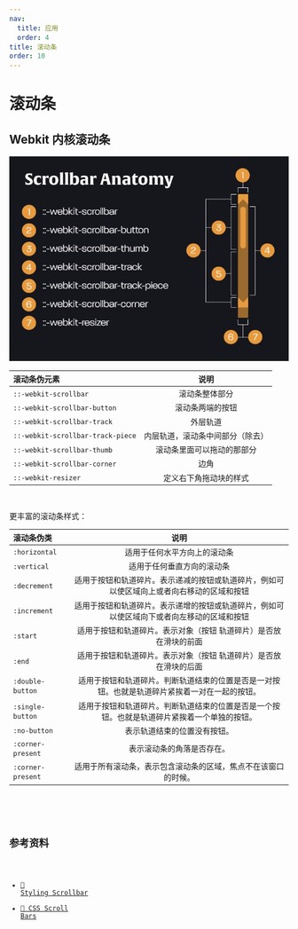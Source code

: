 ```yaml
---
nav:
  title: 应用
  order: 4
title: 滚动条
order: 10
---
```


# 滚动条

## Webkit 内核滚动条

![webkit-scrollbar](../assets/scrollbar/scrollbar-anatomy.jpg)

| 滚动条伪元素                      |               说明               |
| :-------------------------------- | :------------------------------: |
| `::-webkit-scrollbar`             |          滚动条整体部分          |
| `::-webkit-scrollbar-button`      |         滚动条两端的按钮         |
| `::-webkit-scrollbar-track`       |             外层轨道             |
| `::-webkit-scrollbar-track-piece` | 内层轨道，滚动条中间部分（除去） |
| `::-webkit-scrollbar-thumb`       |    滚动条里面可以拖动的那部分    |
| `::-webkit-scrollbar-corner`      |               边角               |
| `::-webkit-resizer`               |      定义右下角拖动块的样式      |

<br />

更丰富的滚动条样式：

| 滚动条伪类        |                                              说明                                              |
| :---------------- | :--------------------------------------------------------------------------------------------: |
| `:horizontal`     |                                  适用于任何水平方向上的滚动条                                  |
| `:vertical`       |                                   适用于任何垂直方向的滚动条                                   |
| `:decrement`      |   适用于按钮和轨道碎片。表示递减的按钮或轨道碎片，例如可以使区域向上或者向右移动的区域和按钮   |
| `:increment`      |   适用于按钮和轨道碎片。表示递增的按钮或轨道碎片，例如可以使区域向下或者向左移动的区域和按钮   |
| `:start`          |               适用于按钮和轨道碎片。表示对象（按钮 轨道碎片）是否放在滑块的前面                |
| `:end`            |               适用于按钮和轨道碎片。表示对象（按钮 轨道碎片）是否放在滑块的后面                |
| `:double-button`  | 适用于按钮和轨道碎片。判断轨道结束的位置是否是一对按钮。也就是轨道碎片紧挨着一对在一起的按钮。 |
| `:single-button`  |  适用于按钮和轨道碎片。判断轨道结束的位置是否是一个按钮。也就是轨道碎片紧挨着一个单独的按钮。  |
| `:no-button`      |                                  表示轨道结束的位置没有按钮。                                  |
| `:corner-present` |                                   表示滚动条的角落是否存在。                                   |
| `:corner-present` |                 适用于所有滚动条，表示包含滚动条的区域，焦点不在该窗口的时候。                 |

<br />

<code src="../../example/application-scrollbar/basic/index.tsx" />

## 参考资料

- [📝 Styling Scrollbar](https://www.webkit.org/blog/363/styling-scrollbars/)
- [🌰 CSS Scroll Bars](https://codepen.io/GhostRider/details/GHaFw)

